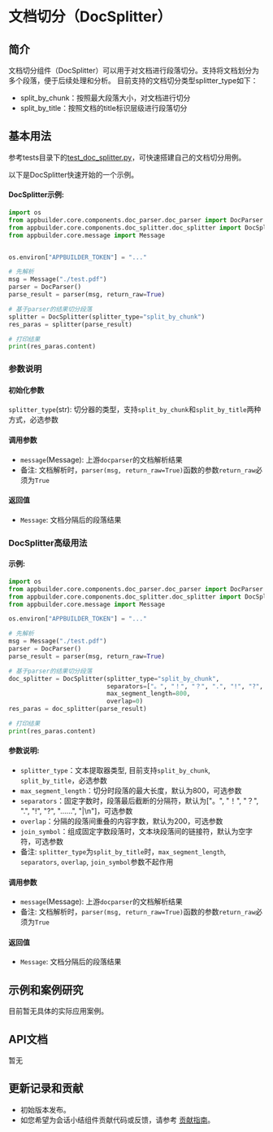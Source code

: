 # 文档切分（DocSplitter）

## 简介
文档切分组件（DocSplitter）可以用于对文档进行段落切分。支持将文档划分为多个段落，便于后续处理和分析。
目前支持的文档切分类型splitter_type如下：
*  split_by_chunk：按照最大段落大小，对文档进行切分
*  split_by_title：按照文档的title标识层级进行段落切分

基本用法
---
参考tests目录下的[test_doc_splitter.py](../../../tests/test_doc_splitter.py)，可快速搭建自己的文档切分用例。

以下是DocSplitter快速开始的一个示例。

#### DocSplitter示例:

```python
import os
from appbuilder.core.components.doc_parser.doc_parser import DocParser
from appbuilder.core.components.doc_splitter.doc_splitter import DocSplitter
from appbuilder.core.message import Message


os.environ["APPBUILDER_TOKEN"] = "..."

# 先解析
msg = Message("./test.pdf")
parser = DocParser()
parse_result = parser(msg, return_raw=True)

# 基于parser的结果切分段落
splitter = DocSplitter(splitter_type="split_by_chunk")
res_paras = splitter(parse_result)

# 打印结果
print(res_paras.content)
```
### 参数说明
#### 初始化参数
`splitter_type`(str): 切分器的类型，支持`split_by_chunk`和`split_by_title`两种方式，必选参数

#### 调用参数
* `message`(Message): 上游`docparser`的文档解析结果
* 备注: 文档解析时，`parser(msg, return_raw=True)`函数的参数`return_raw`必须为`True`
#### 返回值
* `Message`: 文档分隔后的段落结果

### DocSplitter高级用法

#### 示例:

```python
import os
from appbuilder.core.components.doc_parser.doc_parser import DocParser
from appbuilder.core.components.doc_splitter.doc_splitter import DocSplitter
from appbuilder.core.message import Message

os.environ["APPBUILDER_TOKEN"] = "..."

# 先解析
msg = Message("./test.pdf")
parser = DocParser()
parse_result = parser(msg, return_raw=True)

# 基于parser的结果切分段落
doc_splitter = DocSplitter(splitter_type="split_by_chunk",
                           separators=["。", "！", "？", ".", "!", "?", "……", "|\n"],
                           max_segment_length=800,
                           overlap=0)
res_paras = doc_splitter(parse_result)

# 打印结果
print(res_paras.content)
```
#### 参数说明:
*  `splitter_type`：文本提取器类型, 目前支持`split_by_chunk`, `split_by_title`，必选参数
*  `max_segment_length`：切分时段落的最大长度，默认为800，可选参数
*  `separators`：固定字数时，段落最后截断的分隔符，默认为["。", "！", "？", ".", "!", "?", "……", "|\n"]，可选参数
*  `overlap`：分隔的段落间重叠的内容字数，默认为200，可选参数
*  `join_symbol`：组成固定字数段落时，文本块段落间的链接符，默认为空字符，可选参数
*  备注: `splitter_type`为`split_by_title`时，`max_segment_length`, `separators`, `overlap`, `join_symbol`参数不起作用

#### 调用参数
* `message`(Message): 上游`docparser`的文档解析结果
* 备注: 文档解析时，`parser(msg, return_raw=True)`函数的参数`return_raw`必须为`True`
#### 返回值
* `Message`: 文档分隔后的段落结果

## 示例和案例研究

目前暂无具体的实际应用案例。

## API文档

暂无

## 更新记录和贡献

- 初始版本发布。
- 如您希望为会话小结组件贡献代码或反馈，请参考 [贡献指南](#)。